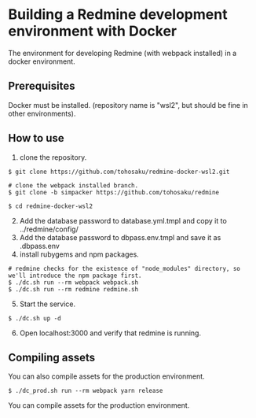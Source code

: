 Building a Redmine development environment with Docker
=======================================================

The environment for developing Redmine (with webpack installed) in a docker environment.

## Prerequisites

Docker must be installed. (repository name is "wsl2", but should be fine in other environments).

## How to use

1. clone the repository.

````
$ git clone https://github.com/tohosaku/redmine-docker-wsl2.git

# clone the webpack installed branch.
$ git clone -b simpacker https://github.com/tohosaku/redmine

$ cd redmine-docker-wsl2
````

2. Add the database password to database.yml.tmpl and copy it to ../redmine/config/
3. Add the database password to dbpass.env.tmpl and save it as .dbpass.env
4. install rubygems and npm packages.

```
# redmine checks for the existence of "node_modules" directory, so we'll introduce the npm package first.
$ ./dc.sh run --rm webpack webpack.sh
$ ./dc.sh run --rm redmine redmine.sh
```

5. Start the service.

```
$ ./dc.sh up -d
```

6. Open localhost:3000 and verify that redmine is running.

## Compiling assets

You can also compile assets for the production environment.
```
$ ./dc_prod.sh run --rm webpack yarn release
```

You can compile assets for the production environment.
